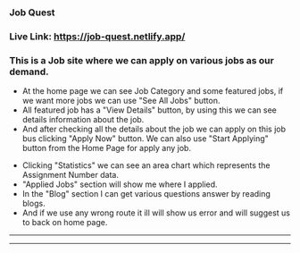 ### Job Quest

### Live Link: https://job-quest.netlify.app/

### This is a Job site where we can apply on various jobs as our demand.

- At the home page we can see Job Category and some featured jobs, if we want more jobs we can use "See All Jobs" button.
- All featured job has a "View Details" button, by using this we can see details information about the job.
- And after checking all the details about the job we can apply on this job bus clicking "Apply Now" button. We can also use "Start Applying" button from the Home Page for apply any job.

* Clicking "Statistics" we can see an area chart which represents the Assignment Number data.
* "Applied Jobs" section will show me where I applied.
* In the "Blog" section I can get various questions answer by reading blogs.
* And if we use any wrong route it ill will show us error and will suggest us to back on home page.

---

---
